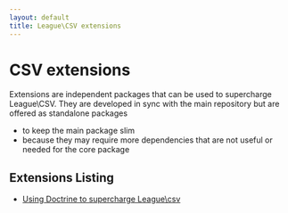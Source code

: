 ```yaml
---
layout: default
title: League\CSV extensions
---
```


# CSV extensions

Extensions are independent packages that can be used to supercharge League\CSV.
They are developed in sync with the main repository but are offered as standalone packages

- to keep the main package slim
- because they may require more dependencies that are not useful or needed for the core package

## Extensions Listing

- [Using Doctrine to supercharge League\csv](/9.0/extensions/doctrine/)
